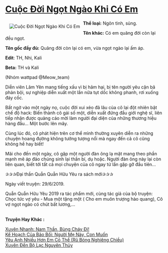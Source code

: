 <a href="https://utruyen.com/truyen/cuoc-doi-ngot-ngao-khi-co-em/19199/" title="Cuộc Đời Ngọt Ngào Khi Có Em"><h1>Cuộc Đời Ngọt Ngào Khi Có Em</h1></a><div style="display:table"><img align="right" style="float: left; padding: 10px;" src="https://utruyen.com/images/story/200x260/cuoc-doi-ngot-ngao-khi-co-em.jpg" alt="Cuộc Đời Ngọt Ngào Khi Có Em"><b>Thể loại:</b> Ngôn tình, sủng.<p></p><b>Tên khác:</b> Có em quãng đời còn lại đều ngọt.<p></p><b>Tên gốc đầy đủ:</b> Quãng đời còn lại có em, vừa ngọt ngào lại ấm áp.<p></p><b>Edit</b>: TH, Nhi, Kali <p></p><b>Beta:</b> TH và Kali<p></p>(Nhóm wattpad @Meow_team)<p></p>Diễn viên Lâm Yên mang tiếng xấu vì bị hãm hại, bị tên người yêu cặn bã phản bội, sự nghiệp diễn xuất một lần nữa tụt dốc không phanh, rơi xuống đáy cốc.<p></p>Bất ngờ vào một ngày nọ, cuộc đời xui xẻo đã lâu của cô lại đột nhiên bật chế độ hack: Biến thành cô gái số một, diễn xuất đứng đầu giới nghệ sĩ, liên tiếp nhận được quảng cáo mời làm người đại diện của những thương hiệu hàng đầu... Một bước lên mây.<p></p>Cùng lúc đó, cô phát hiện trên cơ thể mình thường xuyên diễn ra những chuyện hoang đường không tưởng tượng nổi mà ngay đến cả cô cũng không hề hay biết! <p></p>Mãi cho đến một ngày, cô gặp một người đàn ông lạ mặt mang theo phần mạnh mẽ áp đảo chúng sinh lại thần bí, dụ hoặc. Người đàn ông này lại còn liên quan, biết tới tất cả mọi chuyện của cô ngay từ lần gặp gỡ đầu tiên...<p></p>✰✰✰Đại thần Quẫn Quẫn Hữu Yêu ra sách mới✰✰✰<p></p>Ngày viết truyện: 29/6/2019.<p></p>Quẫn Quẫn Hữu Yêu 2019 ra tác phẩm mới, cùng tác giả của bộ truyện: Chọc tức vợ yêu - Mua một tặng một ( Cho em muôn trượng hào quang), Cô vợ ngọt ngào có chút bất lương,...</div><p><br><b>Truyện Hay Khác :</b></p><a href="https://utruyen.com/truyen/xuyen-nhanh-nam-than-bung-chay-di/17066/" alt="Xuyên Nhanh: Nam Thần, Bùng Cháy Đi!">Xuyên Nhanh: Nam Thần, Bùng Cháy Đi!</a><br/><a href="https://github.com/quanluxury/ngontinhhot/tree/master/truyenhay/17573/" alt="Kế Hoạch Của Bảo Bối: Người Mẹ Này, Con Muốn">Kế Hoạch Của Bảo Bối: Người Mẹ Này, Con Muốn</a><br/><a href="https://github.com/quanluxury/ngontinhhot/tree/master/truyenhay/19025/" alt="Yêu Anh Nhiều Hơn Em Có Thể (Rũ Bóng Nghiêng Chiều)">Yêu Anh Nhiều Hơn Em Có Thể (Rũ Bóng Nghiêng Chiều)</a><br/><a href="https://truyenngontinhay.wordpress.com/2019/10/03/xuyen-den-bo-lac-nguyen-thuy/" alt="Xuyên Đến Bộ Lạc Nguyên Thủy">Xuyên Đến Bộ Lạc Nguyên Thủy</a><br/>
